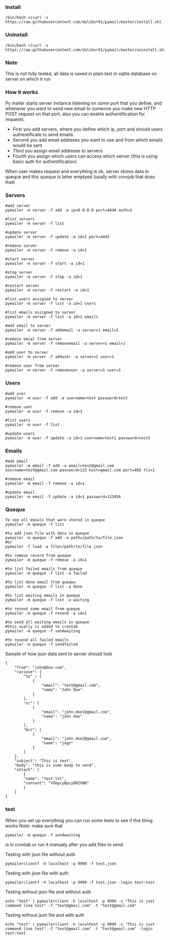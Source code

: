 ### Install

```
/bin/bash <(curl -s https://raw.githubusercontent.com/dalibor91/pymail/master/install.sh)
```
### Uninstall

```
/bin/bash <(curl -s https://raw.githubusercontent.com/dalibor91/pymail/master/uninstall.sh)
```

### Note 
This is not fully tested, all data is saved in plain text in sqlite database on server on which it run

### How it works

Py mailer starts server instance listening on some port that you define, and whenever you want to send new email to someone you make new HTTP POST request on that port, also you can enable authentification for requests.

- First you add servers, where you define which ip, port and should users authentificate to send emails.
- Second you add email addreses you want to use and from which emails would be sent 
- Third you assign email addreses to servers
- Fourth you assign which users can access which server (this is using basic auth for authentification)

When user makes request and everything is ok, server stores data in queque and this queque is latter emptyed (usally with cronjob that does that)


### Servers

```
#add server 
pymailer -m server -f add -a ip=0.0.0.0 port=4444 auth=1

#list servers
pymailer -m server -f list 

#update server 
pymailer -m server -f update -a id=1 port=4445

#remove server 
pymailer -m server -f remove -a id=1

#start server 
pymailer -m server -f start -a id=1

#stop server 
pymailer -m server -f stop -a id=1

#restart server 
pymailer -m server -f restart -a id=1

#list users assigned to server 
pymailer -m server -f list -a id=1 users

#list emails assigned to server 
pymailer -m server -f list -a id=1 emails 

#add email to server 
pymailer -m server -f addemail -a server=1 email=1

#remove emial from server 
pymailer -m server -f removeemail -a server=1 email=1

#add user to server 
pymailer -m server -f adduser -a server=1 user=1

#remove user from server 
pymailer -m server -f removeuser -a server=1 user=1

```

### Users

```
#add user 
pymailer -m user -f add -a username=test password=test 

#remove user 
pymailer -m user -f remove -a id=1

#list users 
pymailer -m user -f list 

#update users 
pymailer -m user -f update -a id=1 username=test1 password=test5

```

### Emails

```
#add email 
pymailer -m email -f add -a email=test@gmail.com username=test@gmail.com password=123 host=gmail.com port=465 tls=1

#remove email 
pymailer -m email -f remove -a id=1

#update email
pymailer -m email -f update -a id=1 password=123456

```

### Queque

```
To see all emials that were stored in queque 
pymailer -m queque -f list 

#to add json file with data in queque 
pymailer -m queque -f add -a path=/path/to/file.json
#or
pymailer -f load -a file=/path/to/file.json

#to remove record from queque 
pymailer -m queque -f remove -a id=1

#to list failed emails from queque
pymailer -m queque -f list -a failed

#to list done email from queqeu 
pymailer -m queque -f list -a done

#to list waiting emails in queque 
pymailer -m queque -f list -a waiting

#to resend some email from queque 
pymailer -m queque -f resend -a id=1

#to send all waiting emails in queque
#this usally is added to crontab
pymailer -m queque -f sendwaiting

#to resend all failed emails 
pymailer -m queque -f sendfailed

```

Sample of how json data sent to server should look 

```
{
	"from": "john@doe.com",
	"recieve": {
		"to" : [
			{
				"email": "test@gmail.com",
				"name": "John Doe"
			}
		], 
		"cc": [
			{
				"email": "john.doe1@gmail.com",
				"name": "john doe"
			}
		],
		"bcc": [
			{
				"email": "john.doe2@gmail.com",
				"name": "jogn"
			}
		]
	}, 
	"subject": "This is test", 
	"body": "this is some body to send", 
	"attach": [
		{
		"name": "test.txt", 
		"content": "VGhpcyBpcyB0ZXN0"
		}
	]
}

```


### test 

When you set up everything you can run some tests to see if this thing works 
Note: make sure that 
```
pymailer -m queque -f sendwaiting
```
is in crontab or run it manualy after you add files to send 


Testing with json file without auth 
```
pymailerclientf -h localhost -p 9999 -f test.json
```

Testing with json file with auth 
```
pymailerclientf -h localhost -p 9999 -f test.json -login test:test
```


Testing without json file and without auth 
```
echo "test" | pymailerclient -h localhost -p 9999 -s "This is just command line test" -f "test@gmail.com" -t "test@gmail.com"
```


Testing without json file and with auth 
```
echo "test" | pymailerclient -h localhost -p 9999 -s "This is just command line test" -f "test@gmail.com" -t "test@gmail.com" -login test:test
```





